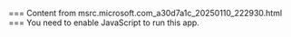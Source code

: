 === Content from msrc.microsoft.com_a30d7a1c_20250110_222930.html ===
You need to enable JavaScript to run this app.
